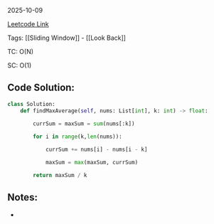 2025-10-09

[Leetcode Link](https://leetcode.com/problems/maximum-average-subarray-i/description/?envType=study-plan-v2&envId=leetcode-75)

Tags: [[Sliding Window]] - [[Look Back]]

TC: O(N)

SC: O(1)

## Code Solution: 

```python
class Solution:
    def findMaxAverage(self, nums: List[int], k: int) -> float:
        
        currSum = maxSum = sum(nums[:k])

        for i in range(k,len(nums)):

            currSum += nums[i] - nums[i - k]

            maxSum = max(maxSum, currSum)

        return maxSum / k      
```

## Notes:
- 
